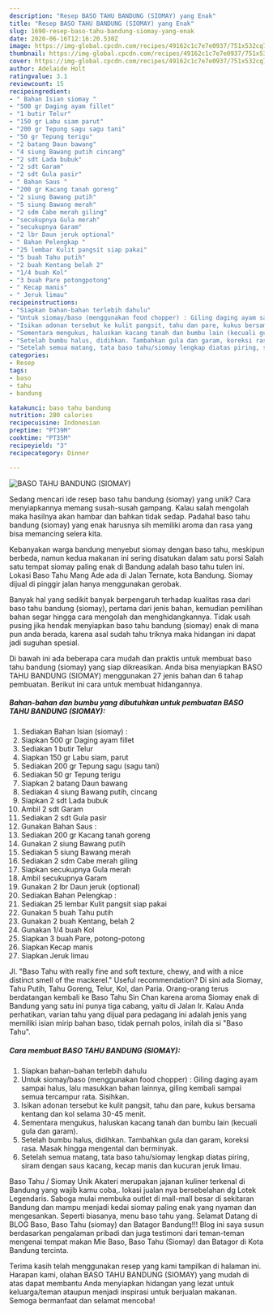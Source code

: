 ```yaml
---
description: "Resep BASO TAHU BANDUNG (SIOMAY) yang Enak"
title: "Resep BASO TAHU BANDUNG (SIOMAY) yang Enak"
slug: 1690-resep-baso-tahu-bandung-siomay-yang-enak
date: 2020-06-16T12:16:20.530Z
image: https://img-global.cpcdn.com/recipes/49162c1c7e7e0937/751x532cq70/baso-tahu-bandung-siomay-foto-resep-utama.jpg
thumbnail: https://img-global.cpcdn.com/recipes/49162c1c7e7e0937/751x532cq70/baso-tahu-bandung-siomay-foto-resep-utama.jpg
cover: https://img-global.cpcdn.com/recipes/49162c1c7e7e0937/751x532cq70/baso-tahu-bandung-siomay-foto-resep-utama.jpg
author: Adelaide Holt
ratingvalue: 3.1
reviewcount: 15
recipeingredient:
- " Bahan Isian siomay "
- "500 gr Daging ayam fillet"
- "1 butir Telur"
- "150 gr Labu siam parut"
- "200 gr Tepung sagu sagu tani"
- "50 gr Tepung terigu"
- "2 batang Daun bawang"
- "4 siung Bawang putih cincang"
- "2 sdt Lada bubuk"
- "2 sdt Garam"
- "2 sdt Gula pasir"
- " Bahan Saus "
- "200 gr Kacang tanah goreng"
- "2 siung Bawang putih"
- "5 siung Bawang merah"
- "2 sdm Cabe merah giling"
- "secukupnya Gula merah"
- "secukupnya Garam"
- "2 lbr Daun jeruk optional"
- " Bahan Pelengkap "
- "25 lembar Kulit pangsit siap pakai"
- "5 buah Tahu putih"
- "2 buah Kentang belah 2"
- "1/4 buah Kol"
- "3 buah Pare potongpotong"
- " Kecap manis"
- " Jeruk limau"
recipeinstructions:
- "Siapkan bahan-bahan terlebih dahulu"
- "Untuk siomay/baso (menggunakan food chopper) : Giling daging ayam sampai halus, lalu masukkan bahan lainnya, giling kembali sampai semua tercampur rata. Sisihkan."
- "Isikan adonan tersebut ke kulit pangsit, tahu dan pare, kukus bersama kentang dan kol selama 30-45 menit."
- "Sementara mengukus, haluskan kacang tanah dan bumbu lain (kecuali gula dan garam)."
- "Setelah bumbu halus, didihkan. Tambahkan gula dan garam, koreksi rasa. Masak hingga mengental dan berminyak."
- "Setelah semua matang, tata baso tahu/siomay lengkap diatas piring, siram dengan saus kacang, kecap manis dan kucuran jeruk limau."
categories:
- Resep
tags:
- baso
- tahu
- bandung

katakunci: baso tahu bandung 
nutrition: 280 calories
recipecuisine: Indonesian
preptime: "PT39M"
cooktime: "PT35M"
recipeyield: "3"
recipecategory: Dinner

---
```



![BASO TAHU BANDUNG (SIOMAY)](https://img-global.cpcdn.com/recipes/49162c1c7e7e0937/751x532cq70/baso-tahu-bandung-siomay-foto-resep-utama.jpg)

Sedang mencari ide resep baso tahu bandung (siomay) yang unik? Cara menyiapkannya memang susah-susah gampang. Kalau salah mengolah maka hasilnya akan hambar dan bahkan tidak sedap. Padahal baso tahu bandung (siomay) yang enak harusnya sih memiliki aroma dan rasa yang bisa memancing selera kita.

Kebanyakan warga bandung menyebut siomay dengan baso tahu, meskipun berbeda, namun kedua makanan ini sering disatukan dalam satu porsi Salah satu tempat siomay paling enak di Bandung adalah baso tahu tulen ini. Lokasi Baso Tahu Mang Ade ada di Jalan Ternate, kota Bandung. Siomay dijual di pinggir jalan hanya menggunakan gerobak.

Banyak hal yang sedikit banyak berpengaruh terhadap kualitas rasa dari baso tahu bandung (siomay), pertama dari jenis bahan, kemudian pemilihan bahan segar hingga cara mengolah dan menghidangkannya. Tidak usah pusing jika hendak menyiapkan baso tahu bandung (siomay) enak di mana pun anda berada, karena asal sudah tahu triknya maka hidangan ini dapat jadi suguhan spesial.


Di bawah ini ada beberapa cara mudah dan praktis untuk membuat baso tahu bandung (siomay) yang siap dikreasikan. Anda bisa menyiapkan BASO TAHU BANDUNG (SIOMAY) menggunakan 27 jenis bahan dan 6 tahap pembuatan. Berikut ini cara untuk membuat hidangannya.

<!--inarticleads1-->

##### Bahan-bahan dan bumbu yang dibutuhkan untuk pembuatan BASO TAHU BANDUNG (SIOMAY):

1. Sediakan  Bahan Isian (siomay) :
1. Siapkan 500 gr Daging ayam fillet
1. Sediakan 1 butir Telur
1. Siapkan 150 gr Labu siam, parut
1. Sediakan 200 gr Tepung sagu (sagu tani)
1. Sediakan 50 gr Tepung terigu
1. Siapkan 2 batang Daun bawang
1. Sediakan 4 siung Bawang putih, cincang
1. Siapkan 2 sdt Lada bubuk
1. Ambil 2 sdt Garam
1. Sediakan 2 sdt Gula pasir
1. Gunakan  Bahan Saus :
1. Sediakan 200 gr Kacang tanah goreng
1. Gunakan 2 siung Bawang putih
1. Sediakan 5 siung Bawang merah
1. Sediakan 2 sdm Cabe merah giling
1. Siapkan secukupnya Gula merah
1. Ambil secukupnya Garam
1. Gunakan 2 lbr Daun jeruk (optional)
1. Sediakan  Bahan Pelengkap :
1. Sediakan 25 lembar Kulit pangsit siap pakai
1. Gunakan 5 buah Tahu putih
1. Gunakan 2 buah Kentang, belah 2
1. Gunakan 1/4 buah Kol
1. Siapkan 3 buah Pare, potong-potong
1. Siapkan  Kecap manis
1. Siapkan  Jeruk limau


Jl. &#34;Baso Tahu with really fine and soft texture, chewy, and with a nice distinct smell of the mackerel.&#34; Useful recommendation? Di sini ada Siomay, Tahu Putih, Tahu Goreng, Telur, Kol, dan Paria. Orang-orang terus berdatangan kembali ke Baso Tahu Sin Chan karena aroma Siomay enak di Bandung yang satu ini punya tiga cabang, yaitu di Jalan Ir. Kalau Anda perhatikan, varian tahu yang dijual para pedagang ini adalah jenis yang memiliki isian mirip bahan baso, tidak pernah polos, inilah dia si &#34;Baso Tahu&#34;. 

<!--inarticleads2-->

##### Cara membuat BASO TAHU BANDUNG (SIOMAY):

1. Siapkan bahan-bahan terlebih dahulu
1. Untuk siomay/baso (menggunakan food chopper) : Giling daging ayam sampai halus, lalu masukkan bahan lainnya, giling kembali sampai semua tercampur rata. Sisihkan.
1. Isikan adonan tersebut ke kulit pangsit, tahu dan pare, kukus bersama kentang dan kol selama 30-45 menit.
1. Sementara mengukus, haluskan kacang tanah dan bumbu lain (kecuali gula dan garam).
1. Setelah bumbu halus, didihkan. Tambahkan gula dan garam, koreksi rasa. Masak hingga mengental dan berminyak.
1. Setelah semua matang, tata baso tahu/siomay lengkap diatas piring, siram dengan saus kacang, kecap manis dan kucuran jeruk limau.


Baso Tahu / Siomay Unik Akateri merupakan jajanan kuliner terkenal di Bandung yang wajib kamu coba,. lokasi jualan nya bersebelahan dg Lotek Legendaris. Saboga mulai membuka outlet di mall-mall besar di sekitaran Bandung dan mampu menjadi kedai siomay paling enak yang nyaman dan mengesankan. Seperti biasanya, menu baso tahu yang. Selamat Datang di BLOG Baso, Baso Tahu (siomay) dan Batagor Bandung!!! Blog ini saya susun berdasarkan pengalaman pribadi dan juga testimoni dari teman-teman mengenai tempat makan Mie Baso, Baso Tahu (Siomay) dan Batagor di Kota Bandung tercinta. 

Terima kasih telah menggunakan resep yang kami tampilkan di halaman ini. Harapan kami, olahan BASO TAHU BANDUNG (SIOMAY) yang mudah di atas dapat membantu Anda menyiapkan hidangan yang lezat untuk keluarga/teman ataupun menjadi inspirasi untuk berjualan makanan. Semoga bermanfaat dan selamat mencoba!
